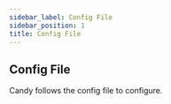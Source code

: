 ```yaml
---
sidebar_label: Config File
sidebar_position: 1
title: Config File
---
```


## Config File

Candy follows the config file to configure.
